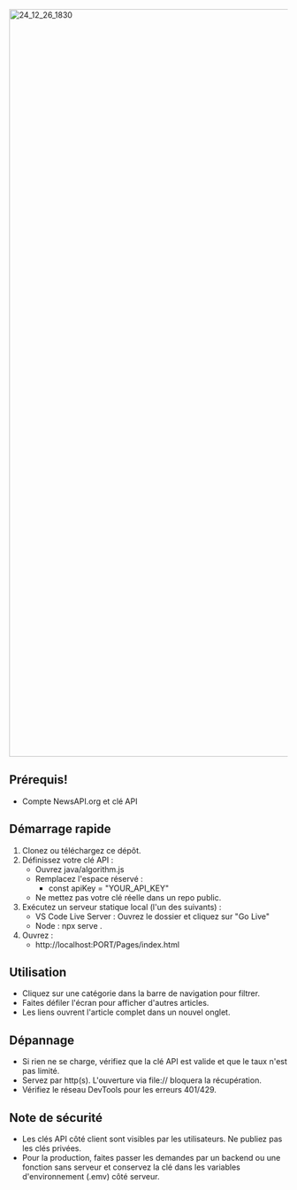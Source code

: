 <img width="2519" height="1351" alt="24_12_26_1830" src="https://github.com/user-attachments/assets/40d1e770-cc94-4102-8502-eaf8b6bb9945" />

## Prérequis!
- Compte NewsAPI.org et clé API

## Démarrage rapide
1. Clonez ou téléchargez ce dépôt.
2. Définissez votre clé API :
   - Ouvrez java/algorithm.js
   - Remplacez l'espace réservé :
     - const apiKey = "YOUR_API_KEY"
   - Ne mettez pas votre clé réelle dans un repo public.
3. Exécutez un serveur statique local (l'un des suivants) :
   - VS Code Live Server : Ouvrez le dossier et cliquez sur "Go Live"
   - Node : npx serve .
4. Ouvrez :
   - http://localhost:PORT/Pages/index.html

## Utilisation
- Cliquez sur une catégorie dans la barre de navigation pour filtrer.
- Faites défiler l'écran pour afficher d'autres articles.
- Les liens ouvrent l'article complet dans un nouvel onglet.

## Dépannage
- Si rien ne se charge, vérifiez que la clé API est valide et que le taux n'est pas limité.
- Servez par http(s). L'ouverture via file:// bloquera la récupération.
- Vérifiez le réseau DevTools pour les erreurs 401/429.

## Note de sécurité
- Les clés API côté client sont visibles par les utilisateurs. Ne publiez pas les clés privées.
- Pour la production, faites passer les demandes par un backend ou une fonction sans serveur et conservez la clé dans les variables d'environnement (.emv) côté serveur.
